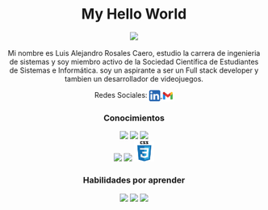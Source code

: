

<!-- Title -->
<div align="center">
  <h1> My Hello World </h1>
  <img src="https://i.pinimg.com/originals/e3/6f/b6/e36fb6c27b4f1bb06e55e1fd58d6ff14.gif" 
       width="200px">
</div>


<!-- Quote -->
<p align="center">Mi nombre es Luis Alejandro Rosales Caero, estudio la carrera de ingenieria de sistemas y soy miembro activo de la Sociedad Científica de Estudiantes de Sistemas e Informática. soy un aspirante a ser un Full stack developer y tambien un desarrollador de videojuegos. 
    <!-- Social Network -->
  
  <div align="center">
  Redes Sociales:
  <a href="https://www.linkedin.com/in/luis-rosales-2a0708229/">
    <img align="center" 
         alt="Linkdein" 
         width="22px" 
         src="https://github.com/LuisRCbmo/LuisRCbmo/blob/main/images/linkedin.png" />
    </a>

  <a href="mailto:rosalescaero@gmail.com">
    <img align="center" 
         alt="Gmail" 
         width="22px" 
         src="https://github.com/LuisRCbmo/LuisRCbmo/blob/main/images/gmail.png" />
    </a>
  </div>

<div align="center" style={display: inline-block}> 
<!-- Technical Skills -->
  <div>
    <p><H3 align="center"><strong> Conocimientos </strong></p>
      <code><img height="40" src="https://user-images.githubusercontent.com/55005374/103146298-d98ce000-470c-11eb-973d-3ff9e1b90561.png"></code>
      <code><img height="40" src="https://user-images.githubusercontent.com/55005374/103146335-3d170d80-470d-11eb-9fce-ff775c77b96b.png"></code>
      <code><img height="40" src="https://git-scm.com/images/logos/downloads/Git-Icon-1788C.png"></code>
      <br>
      <code><img height="40" src="https://user-images.githubusercontent.com/55005374/95686171-87cac400-0bb9-11eb-9d49-390f3543a0a6.png"></code>
      <code><img height="40" src="https://user-images.githubusercontent.com/55005374/100187906-b7eecd80-2eae-11eb-8074-b65db8dfaecb.png"></code>
      <code><img height="40" src="https://raw.githubusercontent.com/github/explore/80688e429a7d4ef2fca1e82350fe8e3517d3494d/topics/css/css.png"></code>
     </p>
   </div>
    <!-- Skills to learn -->
  <div> 
    <p><H3 align="center"><strong>Habilidades por aprender</strong></p>
      <code><img height="40" src="https://www.pngall.com/wp-content/uploads/2016/05/WordPress-Logo-PNG-HD.png"></code>
      <code><img height="40" src="https://upload.wikimedia.org/wikipedia/commons/thumb/6/66/Illustrator_CC_icon.png/492px-Illustrator_CC_icon.png"></code>
      <code><img height="40" src="https://www.sysadminsdecuba.com/wp-content/uploads/2018/11/Nginx-Logo-02.png"></code>  
    </p>
  </div>
</div>
